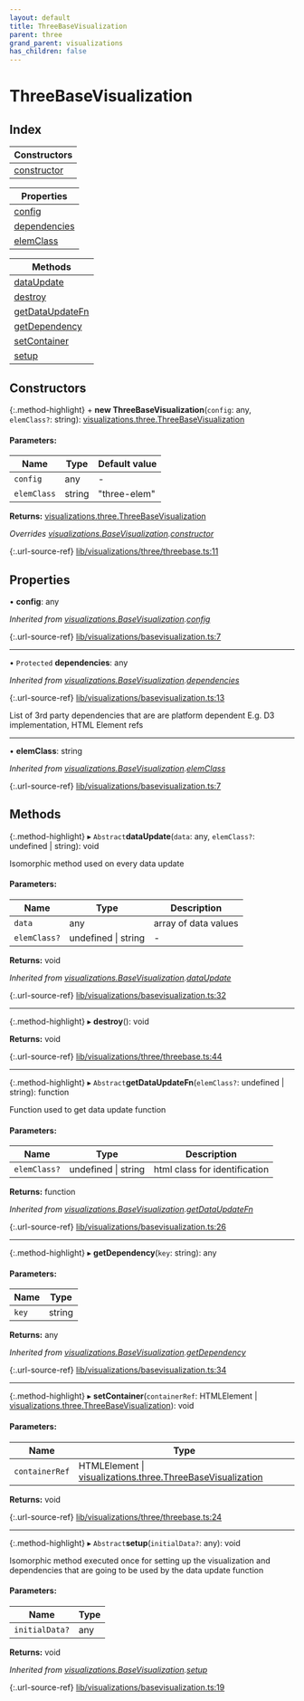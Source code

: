 ```yaml
---
layout: default
title: ThreeBaseVisualization
parent: three
grand_parent: visualizations
has_children: false
---
```


# ThreeBaseVisualization

## Index

| Constructors |
|-----------|
| [constructor](#constructor) |

| Properties |
|-----------|
| [config](#config) |
| [dependencies](#dependencies) |
| [elemClass](#elemclass) |

| Methods |
|-----------|
| [dataUpdate](#dataupdate) |
| [destroy](#destroy) |
| [getDataUpdateFn](#getdataupdatefn) |
| [getDependency](#getdependency) |
| [setContainer](#setcontainer) |
| [setup](#setup) |

## Constructors

{:.method-highlight}
\+ **new ThreeBaseVisualization**(`config`: any, `elemClass?`: string): [visualizations.three.ThreeBaseVisualization](../visualizations_three_threebasevisualization)

#### Parameters:

Name | Type | Default value |
------ | ------ | ------ |
`config` | any | - |
`elemClass` | string | "three-elem" |

**Returns:** [visualizations.three.ThreeBaseVisualization](../visualizations_three_threebasevisualization)

*Overrides [visualizations.BaseVisualization](../visualizations_basevisualization).[constructor](../visualizations_basevisualization#constructor)*

{:.url-source-ref}
[lib/visualizations/three/threebase.ts:11](https://github.com/ascentcore/dataspot/blob/74b97e8/lib/visualizations/three/threebase.ts#L11)

## Properties

•  **config**: any

*Inherited from [visualizations.BaseVisualization](../visualizations_basevisualization).[config](../visualizations_basevisualization#config)*

{:.url-source-ref}
[lib/visualizations/basevisualization.ts:7](https://github.com/ascentcore/dataspot/blob/74b97e8/lib/visualizations/basevisualization.ts#L7)

___

• `Protected` **dependencies**: any

*Inherited from [visualizations.BaseVisualization](../visualizations_basevisualization).[dependencies](../visualizations_basevisualization#dependencies)*

{:.url-source-ref}
[lib/visualizations/basevisualization.ts:13](https://github.com/ascentcore/dataspot/blob/74b97e8/lib/visualizations/basevisualization.ts#L13)

List of 3rd party dependencies that are are platform dependent
E.g. D3 implementation, HTML Element refs

___

•  **elemClass**: string

*Inherited from [visualizations.BaseVisualization](../visualizations_basevisualization).[elemClass](../visualizations_basevisualization#elemclass)*

{:.url-source-ref}
[lib/visualizations/basevisualization.ts:7](https://github.com/ascentcore/dataspot/blob/74b97e8/lib/visualizations/basevisualization.ts#L7)

## Methods

{:.method-highlight}
▸ `Abstract`**dataUpdate**(`data`: any, `elemClass?`: undefined \| string): void

Isomorphic method used on every data update

#### Parameters:

Name | Type | Description |
------ | ------ | ------ |
`data` | any | array of data values  |
`elemClass?` | undefined \| string | - |

**Returns:** void

*Inherited from [visualizations.BaseVisualization](../visualizations_basevisualization).[dataUpdate](../visualizations_basevisualization#dataupdate)*

{:.url-source-ref}
[lib/visualizations/basevisualization.ts:32](https://github.com/ascentcore/dataspot/blob/74b97e8/lib/visualizations/basevisualization.ts#L32)

___

{:.method-highlight}
▸ **destroy**(): void

**Returns:** void

{:.url-source-ref}
[lib/visualizations/three/threebase.ts:44](https://github.com/ascentcore/dataspot/blob/74b97e8/lib/visualizations/three/threebase.ts#L44)

___

{:.method-highlight}
▸ `Abstract`**getDataUpdateFn**(`elemClass?`: undefined \| string): function

Function used to get data update function

#### Parameters:

Name | Type | Description |
------ | ------ | ------ |
`elemClass?` | undefined \| string | html class for identification  |

**Returns:** function

*Inherited from [visualizations.BaseVisualization](../visualizations_basevisualization).[getDataUpdateFn](../visualizations_basevisualization#getdataupdatefn)*

{:.url-source-ref}
[lib/visualizations/basevisualization.ts:26](https://github.com/ascentcore/dataspot/blob/74b97e8/lib/visualizations/basevisualization.ts#L26)

___

{:.method-highlight}
▸ **getDependency**(`key`: string): any

#### Parameters:

Name | Type |
------ | ------ |
`key` | string |

**Returns:** any

*Inherited from [visualizations.BaseVisualization](../visualizations_basevisualization).[getDependency](../visualizations_basevisualization#getdependency)*

{:.url-source-ref}
[lib/visualizations/basevisualization.ts:34](https://github.com/ascentcore/dataspot/blob/74b97e8/lib/visualizations/basevisualization.ts#L34)

___

{:.method-highlight}
▸ **setContainer**(`containerRef`: HTMLElement \| [visualizations.three.ThreeBaseVisualization](../visualizations_three_threebasevisualization)): void

#### Parameters:

Name | Type |
------ | ------ |
`containerRef` | HTMLElement \| [visualizations.three.ThreeBaseVisualization](../visualizations_three_threebasevisualization) |

**Returns:** void

{:.url-source-ref}
[lib/visualizations/three/threebase.ts:24](https://github.com/ascentcore/dataspot/blob/74b97e8/lib/visualizations/three/threebase.ts#L24)

___

{:.method-highlight}
▸ `Abstract`**setup**(`initialData?`: any): void

Isomorphic method executed once for setting up the visualization and dependencies
that are going to be used by the data update function

#### Parameters:

Name | Type |
------ | ------ |
`initialData?` | any |

**Returns:** void

*Inherited from [visualizations.BaseVisualization](../visualizations_basevisualization).[setup](../visualizations_basevisualization#setup)*

{:.url-source-ref}
[lib/visualizations/basevisualization.ts:19](https://github.com/ascentcore/dataspot/blob/74b97e8/lib/visualizations/basevisualization.ts#L19)
